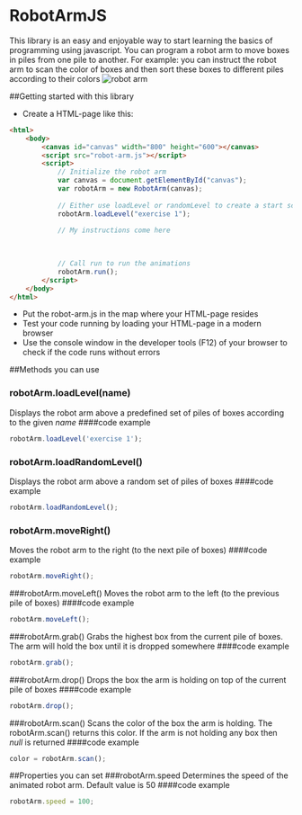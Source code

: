 # RobotArmJS

This library is an easy and enjoyable way to start learning the basics of programming using javascript. You can program a robot arm to move boxes in piles from one pile to another. For example: you can instruct the robot arm to scan the color of boxes and then sort these boxes to different piles according to their colors
![robot arm](https://github.com/davinci-ao-studio/robotarmjs/blob/master/robotarm.png "Robot arm")

##Getting started with this library
* Create a HTML-page like this:
``` html
<html>
    <body>
        <canvas id="canvas" width="800" height="600"></canvas>
        <script src="robot-arm.js"></script>
        <script>
            // Initialize the robot arm
            var canvas = document.getElementById("canvas");
            var robotArm = new RobotArm(canvas);
            
            // Either use loadLevel or randomLevel to create a start scene
            robotArm.loadLevel("exercise 1");
            
            // My instructions come here
            
            

            // Call run to run the animations
            robotArm.run();
        </script>
    </body>
</html>
```
* Put the robot-arm.js in the map where your HTML-page resides
* Test your code running by loading your HTML-page in a modern browser
* Use the console window in the developer tools (F12) of your browser to check if the code runs without errors

##Methods you can use
### robotArm.loadLevel(name)
Displays the robot arm above a predefined set of piles of boxes according to the given *name*
####code example
``` Javascript
robotArm.loadLevel('exercise 1');
```
### robotArm.loadRandomLevel()
Displays the robot arm above a random set of piles of boxes
####code example
``` Javascript
robotArm.loadRandomLevel();
```
### robotArm.moveRight()
Moves the robot arm to the right (to the next pile of boxes)
####code example
``` Javascript
robotArm.moveRight();
```
###robotArm.moveLeft()
Moves the robot arm to the left (to the previous pile of boxes)
####code example
``` Javascript
robotArm.moveLeft();
```
###robotArm.grab()
Grabs the highest box from the current pile of boxes. The arm will hold the box until it is dropped somewhere
####code example
``` Javascript
robotArm.grab();
```
###robotArm.drop()
Drops the box the arm is holding on top of the current pile of boxes
####code example
``` Javascript
robotArm.drop();
```
###robotArm.scan()
Scans the color of the box the arm is holding. The robotArm.scan() returns this color. If the arm is not holding any box then *null* is returned
####code example
``` Javascript
color = robotArm.scan();
```
##Properties you can set
###robotArm.speed 
Determines the speed of the animated robot arm. Default value is 50
####code example
``` Javascript
robotArm.speed = 100;
```
